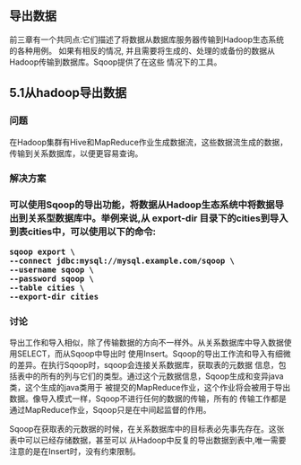 <h2>导出数据</h2>

前三章有一个共同点:它们描述了将数据从数据库服务器传输到Hadoop生态系统的各种用例。
如果有相反的情况, 并且需要将生成的、处理的或备份的数据从Hadoop传输到数据库。Sqoop提供了在这些
情况下的工具。

<h2>5.1从hadoop导出数据</h2>

<h3>问题</h3>
在Hadoop集群有Hive和MapReduce作业生成数据流，这些数据流生成的数据，传输到关系数据库，以便更容易查询。

<h3>解决方案<h3>

可以使用Sqoop的导出功能，将数据从Hadoop生态系统中将数据导出到关系型数据库中。举例来说,从
**export-dir** 目录下的cities到导入到表cities中，可以使用以下的命令:

```
sqoop export \
--connect jdbc:mysql://mysql.example.com/sqoop \
--username sqoop \
--password sqoop \
--table cities \
--export-dir cities

```

<h3>讨论</h3>
导出工作和导入相似，除了传输数据的方向不一样外。从关系数据库中导入数据使用SELECT，而从Sqoop中导出时
使用Insert。Sqoop的导出工作流和导入有细微的差异。在执行Sqoop时，sqoop会连接关系数据库，获取表的元数据
信息，包括表中的所有的列与它们的类型。通过这个元数据信息，Sqoop生成和变异java类，这个生成的java类用于
被提交的MapReduce作业，这个作业将会被用于导出数据。像导入模式一样，Sqoop不进行任何的数据的传输，所有的
传输工作都是通过MapReduce作业，Sqoop只是在中间起监督的作用。

Sqoop在获取表的元数据的时候，在关系数据库中的目标表必先事先存在。这张表中可以已经存储数据，甚至可以
从Hadoop中反复的导出数据到表中,唯一需要注意的是在Insert时，没有约束限制。
